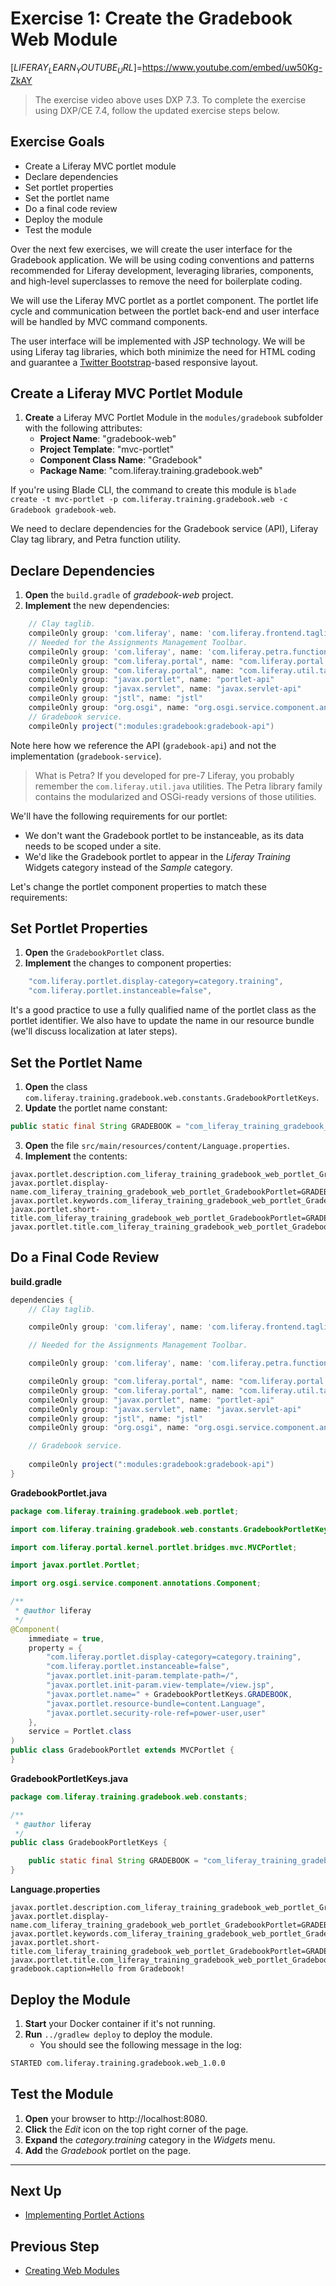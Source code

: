 # Exercise 1: Create the Gradebook Web Module

[$LIFERAY_LEARN_YOUTUBE_URL$]=https://www.youtube.com/embed/uw50Kg-ZkAY

> The exercise video above uses DXP 7.3. To complete the exercise using DXP/CE 7.4, follow the updated exercise steps below.

## Exercise Goals

- Create a Liferay MVC portlet module
- Declare dependencies
- Set portlet properties
- Set the portlet name
- Do a final code review
- Deploy the module
- Test the module

Over the next few exercises, we will create the user interface for the Gradebook application. We will be using coding conventions and patterns recommended for Liferay development, leveraging libraries, components, and high-level superclasses to remove the need for boilerplate coding.

We will use the Liferay MVC portlet as a portlet component. The portlet life cycle and communication between the portlet back-end and user interface will be handled by MVC command components.

The user interface will be implemented with JSP technology. We will be using Liferay tag libraries, which both minimize the need for HTML coding and guarantee a [Twitter Bootstrap](https://getbootstrap.com/)-based responsive layout.



## Create a Liferay MVC Portlet Module

1. **Create** a Liferay MVC Portlet Module in the `modules/gradebook` subfolder with the following attributes:
	- **Project Name**: "gradebook-web"
	- **Project Template**: "mvc-portlet"
	- **Component Class Name**: "Gradebook"
	- **Package Name**: "com.liferay.training.gradebook.web"

If you're using Blade CLI, the command to create this module is `blade create -t mvc-portlet -p com.liferay.training.gradebook.web -c Gradebook gradebook-web`.

We need to declare dependencies for the Gradebook service (API), Liferay Clay tag library, and Petra function utility.

## Declare Dependencies

1. **Open** the `build.gradle` of *gradebook-web* project.
2. **Implement** the new dependencies:

```groovy
	// Clay taglib.
	compileOnly group: 'com.liferay', name: 'com.liferay.frontend.taglib.clay'
	// Needed for the Assignments Management Toolbar.
	compileOnly group: 'com.liferay', name: 'com.liferay.petra.function'
	compileOnly group: "com.liferay.portal", name: "com.liferay.portal.kernel"
	compileOnly group: "com.liferay.portal", name: "com.liferay.util.taglib"
	compileOnly group: "javax.portlet", name: "portlet-api"
	compileOnly group: "javax.servlet", name: "javax.servlet-api"
	compileOnly group: "jstl", name: "jstl"
	compileOnly group: "org.osgi", name: "org.osgi.service.component.annotations"
	// Gradebook service.
	compileOnly project(":modules:gradebook:gradebook-api")
```

Note here how we reference the API (`gradebook-api`) and not the implementation (`gradebook-service`).

> What is Petra? If you developed for pre-7 Liferay, you probably remember the `com.liferay.util.java` utilities. The Petra library family contains the modularized and OSGi-ready versions of those utilities.

We'll have the following requirements for our portlet:

- We don't want the Gradebook portlet to be instanceable, as its data needs to be scoped under a site.
- We'd like the Gradebook portlet to appear in the *Liferay Training* Widgets category instead of the *Sample* category.

Let's change the portlet component properties to match these requirements:

## Set Portlet Properties

1. **Open** the `GradebookPortlet` class.
2. **Implement** the changes to component properties:

```java
	"com.liferay.portlet.display-category=category.training",
	"com.liferay.portlet.instanceable=false",
```

It's a good practice to use a fully qualified name of the portlet class as the portlet identifier. We also have to update the name in our resource bundle (we'll discuss localization at later steps).

## Set the Portlet Name

1. **Open** the class `com.liferay.training.gradebook.web.constants.GradebookPortletKeys`.
2. **Update** the portlet name constant:

```java
public static final String GRADEBOOK = "com_liferay_training_gradebook_web_portlet_GradebookPortlet";
```

3. **Open** the file `src/main/resources/content/Language.properties`.
4. **Implement** the contents:

```properties
javax.portlet.description.com_liferay_training_gradebook_web_portlet_GradebookPortlet=GRADEBOOK 
javax.portlet.display-name.com_liferay_training_gradebook_web_portlet_GradebookPortlet=GRADEBOOK
javax.portlet.keywords.com_liferay_training_gradebook_web_portlet_GradebookPortlet=GRADEBOOK
javax.portlet.short-title.com_liferay_training_gradebook_web_portlet_GradebookPortlet=GRADEBOOK
javax.portlet.title.com_liferay_training_gradebook_web_portlet_GradebookPortlet=GRADEBOOK
```

## Do a Final Code Review

**build.gradle**

```groovy
dependencies {
	// Clay taglib.

	compileOnly group: 'com.liferay', name: 'com.liferay.frontend.taglib.clay'

	// Needed for the Assignments Management Toolbar.

	compileOnly group: 'com.liferay', name: 'com.liferay.petra.function'

	compileOnly group: "com.liferay.portal", name: "com.liferay.portal.kernel"
	compileOnly group: "com.liferay.portal", name: "com.liferay.util.taglib"
	compileOnly group: "javax.portlet", name: "portlet-api"
	compileOnly group: "javax.servlet", name: "javax.servlet-api"
	compileOnly group: "jstl", name: "jstl"
	compileOnly group: "org.osgi", name: "org.osgi.service.component.annotations"

	// Gradebook service.
	
	compileOnly project(":modules:gradebook:gradebook-api")
}
```	

**GradebookPortlet.java**

```java
package com.liferay.training.gradebook.web.portlet;

import com.liferay.training.gradebook.web.constants.GradebookPortletKeys;

import com.liferay.portal.kernel.portlet.bridges.mvc.MVCPortlet;

import javax.portlet.Portlet;

import org.osgi.service.component.annotations.Component;

/**
 * @author liferay
 */
@Component(
	immediate = true,
	property = {
		"com.liferay.portlet.display-category=category.training",
		"com.liferay.portlet.instanceable=false",
		"javax.portlet.init-param.template-path=/",
		"javax.portlet.init-param.view-template=/view.jsp",
		"javax.portlet.name=" + GradebookPortletKeys.GRADEBOOK,
		"javax.portlet.resource-bundle=content.Language",
		"javax.portlet.security-role-ref=power-user,user"
	},
	service = Portlet.class
)
public class GradebookPortlet extends MVCPortlet {
}
```

**GradebookPortletKeys.java**

```java
package com.liferay.training.gradebook.web.constants;

/**
 * @author liferay
 */
public class GradebookPortletKeys {

	public static final String GRADEBOOK = "com_liferay_training_gradebook_web_portlet_GradebookPortlet";
}
```

**Language.properties**

```properties
javax.portlet.description.com_liferay_training_gradebook_web_portlet_GradebookPortlet=GRADEBOOK
javax.portlet.display-name.com_liferay_training_gradebook_web_portlet_GradebookPortlet=GRADEBOOK
javax.portlet.keywords.com_liferay_training_gradebook_web_portlet_GradebookPortlet=GRADEBOOK
javax.portlet.short-title.com_liferay_training_gradebook_web_portlet_GradebookPortlet=GRADEBOOK
javax.portlet.title.com_liferay_training_gradebook_web_portlet_GradebookPortlet=GRADEBOOK
gradebook.caption=Hello from Gradebook!
```
	
## Deploy the Module

1. **Start** your Docker container if it's not running.
2. **Run** `../gradlew deploy` to deploy the module.
	- You should see the following message in the log:

```bash
STARTED com.liferay.training.gradebook.web_1.0.0
```

## Test the Module
1. **Open** your browser to http://localhost:8080.
2. **Click** the *Edit* icon on the top right corner of the page.
3. **Expand** the *category.training* category in the *Widgets* menu.
4. **Add** the *Gradebook* portlet on the page.

---

## Next Up

* [Implementing Portlet Actions](./implementing-portlet-actions.md)

## Previous Step

* [Creating Web Modules](./creating-web-modules.md)

